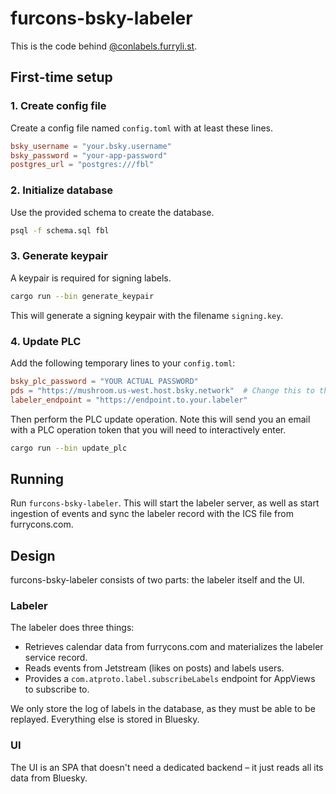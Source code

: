 # furcons-bsky-labeler

This is the code behind [@conlabels.furryli.st](https://bsky.app/profile/conlabels.furryli.st).

## First-time setup

### 1. Create config file

Create a config file named `config.toml` with at least these lines.

```toml
bsky_username = "your.bsky.username"
bsky_password = "your-app-password"
postgres_url = "postgres:///fbl"
```

### 2. Initialize database

Use the provided schema to create the database.

```sh
psql -f schema.sql fbl
```

### 3. Generate keypair

A keypair is required for signing labels.

```sh
cargo run --bin generate_keypair
```

This will generate a signing keypair with the filename `signing.key`.

### 4. Update PLC

Add the following temporary lines to your `config.toml`:

```toml
bsky_plc_password = "YOUR ACTUAL PASSWORD"
pds = "https://mushroom.us-west.host.bsky.network"  # Change this to the PDS your account is hosted on.
labeler_endpoint = "https://endpoint.to.your.labeler"
```

Then perform the PLC update operation. Note this will send you an email with a PLC operation token that you will need to interactively enter.

```sh
cargo run --bin update_plc
```

## Running

Run `furcons-bsky-labeler`. This will start the labeler server, as well as start ingestion of events and sync the labeler record with the ICS file from furrycons.com.

## Design

furcons-bsky-labeler consists of two parts: the labeler itself and the UI.

### Labeler

The labeler does three things:
- Retrieves calendar data from furrycons.com and materializes the labeler service record.
- Reads events from Jetstream (likes on posts) and labels users.
- Provides a `com.atproto.label.subscribeLabels` endpoint for AppViews to subscribe to.

We only store the log of labels in the database, as they must be able to be replayed. Everything else is stored in Bluesky.

### UI

The UI is an SPA that doesn't need a dedicated backend – it just reads all its data from Bluesky.
